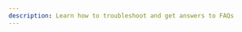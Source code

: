 ```yaml
---
description: Learn how to troubleshoot and get answers to FAQs
---
```


<!-- TODO: Add troubleshooting and FAQs -->
